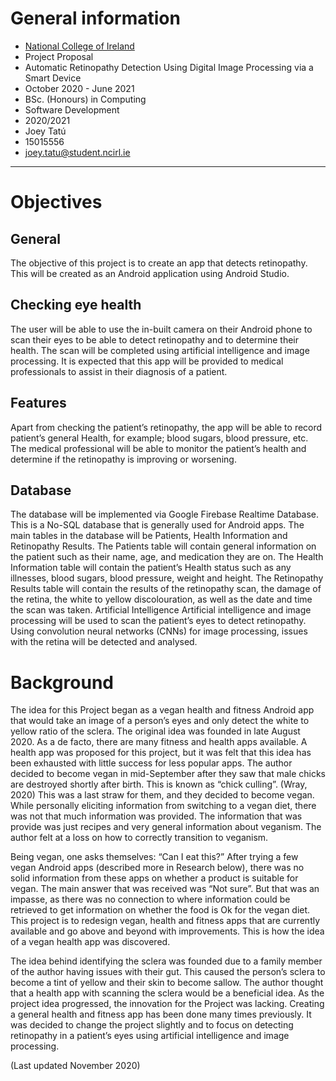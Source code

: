 # General information
* [National College of Ireland](https://ncirl.ie)
* Project Proposal
* Automatic Retinopathy Detection Using Digital Image Processing via a Smart Device
* October 2020 - June 2021
* BSc. (Honours) in Computing
* Software Development
* 2020/2021
* Joey Tatú
* 15015556
* [joey.tatu@student.ncirl.ie](mailto:joey.tatu@student.ncirl.ie)

---

# Objectives
## General
The objective of this project is to create an app that detects retinopathy. This will be created as an Android application using Android Studio.

## Checking eye health
The user will be able to use the in-built camera on their Android phone to scan their eyes to be able to detect retinopathy and to determine their health. The scan will be completed using artificial intelligence and image processing. It is expected that this app will be provided to medical professionals to assist in their diagnosis of a patient. 

## Features
Apart from checking the patient’s retinopathy, the app will be able to record patient’s general Health, for example; blood sugars, blood pressure, etc. The medical professional will be able to monitor the patient’s health and determine if the retinopathy is improving or worsening.

## Database
The database will be implemented via Google Firebase Realtime Database. This is a No-SQL database that is generally used for Android apps. 
The main tables in the database will be Patients, Health Information and Retinopathy Results.
The Patients table will contain general information on the patient such as their name, age, and medication they are on. The Health Information table will contain the patient’s Health status such as any illnesses, blood sugars, blood pressure, weight and height. The Retinopathy Results table will contain the results of the retinopathy scan, the damage of the retina, the white to yellow discolouration, as well as the date and time the scan was taken. 
Artificial Intelligence
Artificial intelligence and image processing will be used to scan the patient’s eyes to detect retinopathy. Using convolution neural networks (CNNs) for image processing, issues with the retina will be detected and analysed. 

# Background
The idea for this Project began as a vegan health and fitness Android app that would take an image of a person’s eyes and only detect the white to yellow ratio of the sclera. The original idea was founded in late August 2020. As a de facto, there are many fitness and health apps available. A health app was proposed for this project, but it was felt that this idea has been exhausted with little success for less popular apps.
The author decided to become vegan in mid-September after they saw that male chicks are destroyed shortly after birth. This is known as “chick culling”. (Wray, 2020) This was a last straw for them, and they decided to become vegan. While personally eliciting information from switching to a vegan diet, there was not that much information was provided. The information that was provide was just recipes and very general information about veganism. The author felt at a loss on how to correctly transition to veganism.

Being vegan, one asks themselves: “Can I eat this?” After trying a few vegan Android apps (described more in Research below), there was no solid information from these apps on whether a product is suitable for vegan. The main answer that was received was “Not sure”. But that was an impasse, as there was no connection to where information could be retrieved to get information on whether the food is Ok for the vegan diet. This project is to redesign vegan, health and fitness apps that are currently available and go above and beyond with improvements. This is how the idea of a vegan health app was discovered. 

The idea behind identifying the sclera was founded due to a family member of the author having issues with their gut. This caused the person’s sclera to become a tint of yellow and their skin to become sallow. The author thought that a health app with scanning the sclera would be a beneficial idea.
As the project idea progressed, the innovation for the Project was lacking. Creating a general health and fitness app has been done many times previously. It was decided to change the project slightly and to focus on detecting retinopathy in a patient’s eyes using artificial intelligence and image processing. 

(Last updated November 2020)
